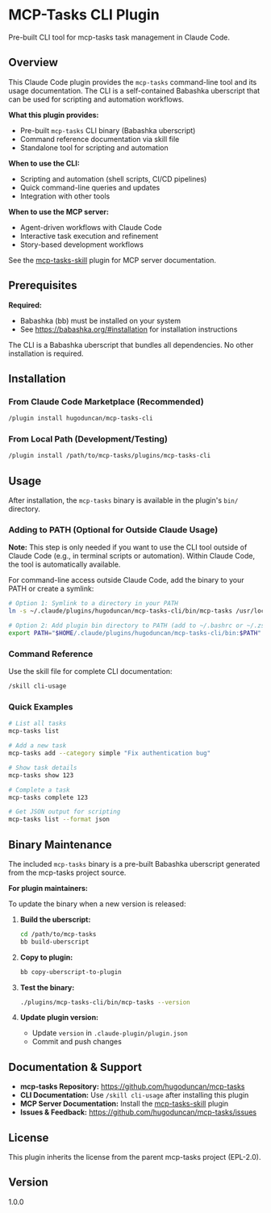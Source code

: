 # MCP-Tasks CLI Plugin

Pre-built CLI tool for mcp-tasks task management in Claude Code.

## Overview

This Claude Code plugin provides the `mcp-tasks` command-line tool and its usage documentation. The CLI is a self-contained Babashka uberscript that can be used for scripting and automation workflows.

**What this plugin provides:**
- Pre-built `mcp-tasks` CLI binary (Babashka uberscript)
- Command reference documentation via skill file
- Standalone tool for scripting and automation

**When to use the CLI:**
- Scripting and automation (shell scripts, CI/CD pipelines)
- Quick command-line queries and updates
- Integration with other tools

**When to use the MCP server:**
- Agent-driven workflows with Claude Code
- Interactive task execution and refinement
- Story-based development workflows

See the [mcp-tasks-skill](https://github.com/hugoduncan/mcp-tasks/tree/main/plugins/mcp-tasks-skill) plugin for MCP server documentation.

## Prerequisites

**Required:**
- Babashka (bb) must be installed on your system
- See https://babashka.org/#installation for installation instructions

The CLI is a Babashka uberscript that bundles all dependencies. No other installation is required.

## Installation

### From Claude Code Marketplace (Recommended)

```bash
/plugin install hugoduncan/mcp-tasks-cli
```

### From Local Path (Development/Testing)

```bash
/plugin install /path/to/mcp-tasks/plugins/mcp-tasks-cli
```

## Usage

After installation, the `mcp-tasks` binary is available in the plugin's `bin/` directory.

### Adding to PATH (Optional for Outside Claude Usage)

**Note:** This step is only needed if you want to use the CLI tool outside of Claude Code (e.g., in terminal scripts or automation). Within Claude Code, the tool is automatically available.

For command-line access outside Claude Code, add the binary to your PATH or create a symlink:

```bash
# Option 1: Symlink to a directory in your PATH
ln -s ~/.claude/plugins/hugoduncan/mcp-tasks-cli/bin/mcp-tasks /usr/local/bin/mcp-tasks

# Option 2: Add plugin bin directory to PATH (add to ~/.bashrc or ~/.zshrc)
export PATH="$HOME/.claude/plugins/hugoduncan/mcp-tasks-cli/bin:$PATH"
```

### Command Reference

Use the skill file for complete CLI documentation:

```bash
/skill cli-usage
```

### Quick Examples

```bash
# List all tasks
mcp-tasks list

# Add a new task
mcp-tasks add --category simple "Fix authentication bug"

# Show task details
mcp-tasks show 123

# Complete a task
mcp-tasks complete 123

# Get JSON output for scripting
mcp-tasks list --format json
```

## Binary Maintenance

The included `mcp-tasks` binary is a pre-built Babashka uberscript generated from the mcp-tasks project source.

**For plugin maintainers:**

To update the binary when a new version is released:

1. **Build the uberscript:**
   ```bash
   cd /path/to/mcp-tasks
   bb build-uberscript
   ```

2. **Copy to plugin:**
   ```bash
   bb copy-uberscript-to-plugin
   ```

3. **Test the binary:**
   ```bash
   ./plugins/mcp-tasks-cli/bin/mcp-tasks --version
   ```

4. **Update plugin version:**
   - Update `version` in `.claude-plugin/plugin.json`
   - Commit and push changes

## Documentation & Support

- **mcp-tasks Repository:** https://github.com/hugoduncan/mcp-tasks
- **CLI Documentation:** Use `/skill cli-usage` after installing this plugin
- **MCP Server Documentation:** Install the [mcp-tasks-skill](https://github.com/hugoduncan/mcp-tasks/tree/main/plugins/mcp-tasks-skill) plugin
- **Issues & Feedback:** https://github.com/hugoduncan/mcp-tasks/issues

## License

This plugin inherits the license from the parent mcp-tasks project (EPL-2.0).

## Version

1.0.0
